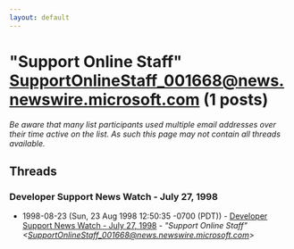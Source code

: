 ```yaml
---
layout: default
---
```


# "Support Online Staff" <SupportOnlineStaff_001668@news.newswire.microsoft.com> (1 posts)

_Be aware that many list participants used multiple email addresses over their time active on the list. As such this page may not contain all threads available._

## Threads

### Developer Support News Watch - July 27, 1998
+ 1998-08-23 (Sun, 23 Aug 1998 12:50:35 -0700 (PDT)) - [Developer Support News Watch - July 27, 1998](/archive/1998/08/a98f51fbc4c50c3b784872ab6c56884bb4ab04e8167524e9a9658a0efff07a9d) - _"Support Online Staff" \<SupportOnlineStaff_001668@news.newswire.microsoft.com\>_

